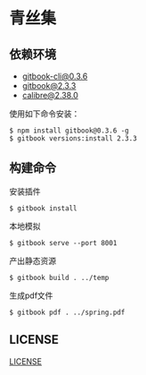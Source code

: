 # 青丝集

## 依赖环境
- gitbook-cli@0.3.6
- gitbook@2.3.3
- calibre@2.38.0

使用如下命令安装：

    $ npm install gitbook@0.3.6 -g
    $ gitbook versions:install 2.3.3

## 构建命令
安装插件

    $ gitbook install

本地模拟

	$ gitbook serve --port 8001

产出静态资源

	$ gitbook build . ../temp

生成pdf文件

	$ gitbook pdf . ../spring.pdf

## LICENSE
[LICENSE](./LICENSE.md)
